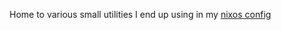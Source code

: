 Home to various small utilities I end up using in my [nixos config](https://github.com/nkitsaini/dotfiles)
